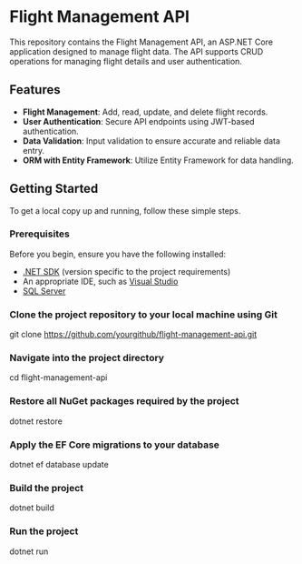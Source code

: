 # Flight Management API

This repository contains the Flight Management API, an ASP.NET Core application designed to manage flight data. The API supports CRUD operations for managing flight details and user authentication.

## Features

- **Flight Management**: Add, read, update, and delete flight records.
- **User Authentication**: Secure API endpoints using JWT-based authentication.
- **Data Validation**: Input validation to ensure accurate and reliable data entry.
- **ORM with Entity Framework**: Utilize Entity Framework for data handling.

## Getting Started

To get a local copy up and running, follow these simple steps.

### Prerequisites

Before you begin, ensure you have the following installed:
- [.NET SDK](https://dotnet.microsoft.com/download) (version specific to the project requirements)
- An appropriate IDE, such as [Visual Studio](https://visualstudio.microsoft.com/vs/) 
- [SQL Server](https://www.microsoft.com/en-us/sql-server/sql-server-downloads)

### Clone the project repository to your local machine using Git
git clone https://github.com/yourgithub/flight-management-api.git

### Navigate into the project directory
cd flight-management-api

### Restore all NuGet packages required by the project
dotnet restore

### Apply the EF Core migrations to your database
dotnet ef database update

### Build the project
dotnet build

### Run the project
dotnet run
